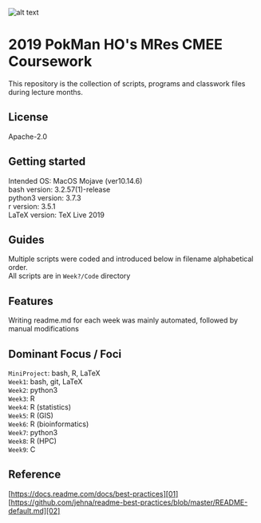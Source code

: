 ![alt text](https://unichoices.co.uk/wp-content/uploads/2015/09/Imperial-College-London.jpg)

# 2019 PokMan HO's MRes CMEE Coursework

This repository is the collection of scripts, programs and classwork files during lecture months.

## License

Apache-2.0

## Getting started

Intended OS: MacOS Mojave (ver10.14.6)  
bash version: 3.2.57(1)-release  
python3 version: 3.7.3  
r version: 3.5.1  
LaTeX version: TeX Live 2019

## Guides

Multiple scripts were coded and introduced below in filename alphabetical order.  
All scripts are in `Week?/Code` directory

## Features

Writing readme.md for each week was mainly automated, followed by manual modifications

## Dominant Focus / Foci

`MiniProject`: bash, R, LaTeX  
`Week1`: bash, git, LaTeX  
`Week2`: python3  
`Week3`: R  
`Week4`: R (statistics)  
`Week5`: R (GIS)  
`Week6`: R (bioinformatics)  
`Week7`: python3  
`Week8`: R (HPC)  
`Week9`: C

## Reference

[https://docs.readme.com/docs/best-practices][01]  
[https://github.com/jehna/readme-best-practices/blob/master/README-default.md][02]  

[01]:https://docs.readme.com/docs/best-practices
[02]:https://github.com/jehna/readme-best-practices/blob/master/README-default.md